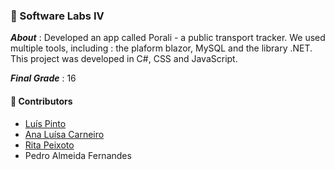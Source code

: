 ### :pushpin: Software Labs IV

***About*** : Developed an app called Porali - a public transport tracker. We used multiple tools, including : the plaform blazor, MySQL and the library .NET. This project was developed in C#, CSS and JavaScript. 

***Final Grade*** : 16

#### :handshake: Contributors 
- [Luís Pinto](https://github.com/L-Pinto)
- [Ana Luísa Carneiro](https://github.com/Analucar)
- [Rita Peixoto](https://github.com/rita-peixoto)
- Pedro Almeida Fernandes
